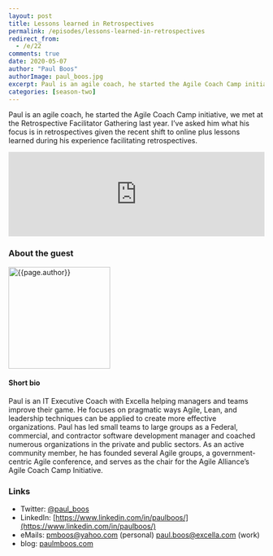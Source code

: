 ```yaml
---
layout: post
title: Lessons learned in Retrospectives
permalink: /episodes/lessons-learned-in-retrospectives
redirect_from: 
  - /e/22
comments: true
date: 2020-05-07
author: "Paul Boos"
authorImage: paul_boos.jpg
excerpt: Paul is an agile coach, he started the Agile Coach Camp initiative, we met at the Retrospective Facilitator Gathering last year. I’ve asked him what his focus is in retrospectives given the recent shift to online plus lessons learned during his experience facilitating retrospectives.
categories: [season-two]
---
```


Paul is an agile coach, he started the Agile Coach Camp initiative, we met at the Retrospective Facilitator Gathering last year. I’ve asked him what his focus is in retrospectives given the recent shift to online plus lessons learned during his experience facilitating retrospectives.

<iframe width="100%" height="166" scrolling="no" frameborder="no" allow="autoplay" src="https://w.soundcloud.com/player/?url=https%3A//api.soundcloud.com/tracks/815384581%3Fsecret_token%3Ds-PEVftaYvtYk&color=%23ff5500&auto_play=false&hide_related=false&show_comments=true&show_user=true&show_reposts=false&show_teaser=true"></iframe>

### About the guest

<img width="200px" src="/assets/{{page.authorImage}}" alt="{{page.author}}">

#### Short bio 

Paul is an IT Executive Coach with Excella helping managers and teams improve their game. He focuses on pragmatic ways Agile, Lean, and leadership techniques can be applied to create more effective organizations. Paul has led small teams to large groups as a Federal, commercial, and contractor software development manager and coached numerous organizations in the private and public sectors. As an active community member, he has founded several Agile groups, a government-centric Agile conference, and serves as the chair for the Agile Alliance’s Agile Coach Camp Initiative.

### Links

* Twitter: [@paul_boos](https://twitter.com/paul_boos)
* LinkedIn: [https://www.linkedin.com/in/paulboos/](https://www.linkedin.com/in/paulboos/)
* eMails: [pmboos@yahoo.com](pmboos@yahoo.com) (personal) [paul.boos@excella.com](paul.boos@excella.com) (work)
* blog: [paulmboos.com](paulmboos.com)

